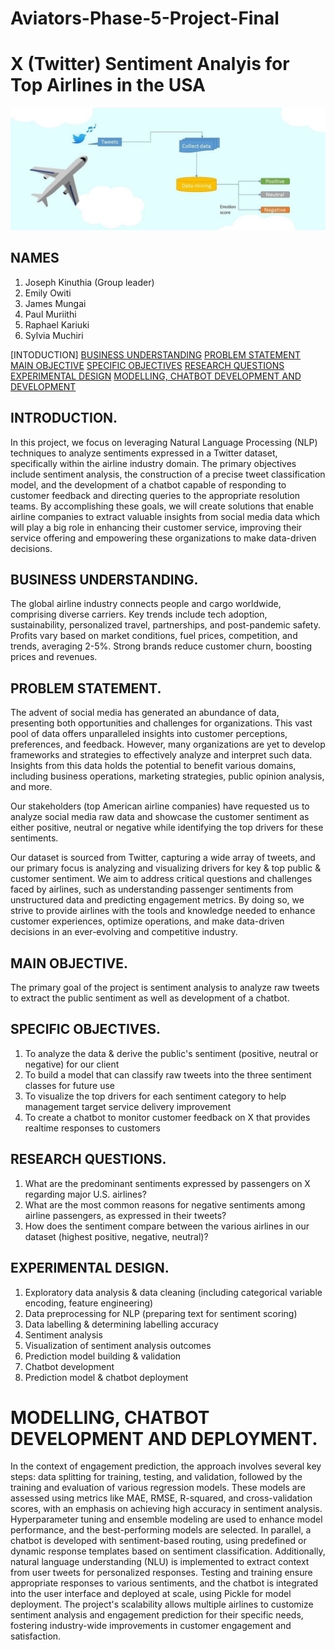 # Aviators-Phase-5-Project-Final

# X (Twitter) Sentiment Analyis for Top Airlines in the USA
<img src="Images\1_UbeX1kOVLtCsJTpMUrWQuw.jpg"/>

## NAMES
1. Joseph Kinuthia (Group leader)
2. Emily Owiti
3. James Mungai
4. Paul Muriithi
5. Raphael Kariuki
6. Sylvia Muchiri

[INTODUCTION]
[BUSINESS UNDERSTANDING]()
[PROBLEM STATEMENT]()
[MAIN OBJECTIVE]()
[SPECIFIC OBJECTIVES]()
[RESEARCH QUESTIONS]()
[EXPERIMENTAL DESIGN]()
[MODELLING, CHATBOT DEVELOPMENT AND DEVELOPMENT]()

## INTRODUCTION.

In this project, we focus on leveraging Natural Language Processing (NLP) techniques to analyze sentiments expressed in a Twitter dataset, specifically within the airline industry domain. The primary objectives include sentiment analysis, the construction of a precise tweet classification model, and the development of a chatbot capable of responding to customer feedback and directing queries to the appropriate resolution teams. By accomplishing these goals, we will create solutions that enable airline companies to extract valuable insights from social media data which will play a big role in enhancing their customer service, improving their service offering and empowering these organizations to make data-driven decisions.

## BUSINESS UNDERSTANDING.

The global airline industry connects people and cargo worldwide, comprising diverse carriers. Key trends include tech adoption, sustainability, personalized travel, partnerships, and post-pandemic safety. Profits vary based on market conditions, fuel prices, competition, and trends, averaging 2-5%. Strong brands reduce customer churn, boosting prices and revenues.

## PROBLEM STATEMENT.

The advent of social media has generated an abundance of data, presenting both opportunities and challenges for organizations. This vast pool of data offers unparalleled insights into customer perceptions, preferences, and feedback. However, many organizations are yet to develop frameworks and strategies to effectively analyze and interpret such data. Insights from this data holds the potential to benefit various domains, including business operations, marketing strategies, public opinion analysis, and more.

Our stakeholders (top American airline companies) have requested us to analyze social media raw data and showcase the customer sentiment as either positive, neutral or negative while identifying the top drivers for these sentiments.

Our dataset is sourced from Twitter, capturing a wide array of tweets, and our primary focus is analyzing and visualizing drivers for key & top public & customer sentiment. We aim to address critical questions and challenges faced by airlines, such as understanding passenger sentiments from unstructured data and predicting engagement metrics. By doing so, we strive to provide airlines with the tools and knowledge needed to enhance customer experiences, optimize operations, and make data-driven decisions in an ever-evolving and competitive industry.

## MAIN OBJECTIVE.
The primary goal of the project is sentiment analysis to analyze raw tweets to extract the public sentiment as well as development of a chatbot.

## SPECIFIC OBJECTIVES.
1. To analyze the data & derive the public's sentiment (positive, neutral or negative) for our client
2. To build a model that can classify raw tweets into the three sentiment classes for future use
3. To visualize the top drivers for each sentiment category to help management target service delivery improvement
4. To create a chatbot to monitor customer feedback on X that provides realtime responses to customers

## RESEARCH QUESTIONS.
1. What are the predominant sentiments expressed by passengers on X regarding major U.S. airlines?
2. What are the most common reasons for negative sentiments among airline passengers, as expressed in their tweets?
3. How does the sentiment compare between the various airlines in our dataset (highest positive, negative, neutral)?

## EXPERIMENTAL DESIGN.
1. Exploratory data analysis & data cleaning (including categorical variable encoding, feature engineering)
2. Data preprocessing for NLP (preparing text for sentiment scoring)
3. Data labelling & determining labelling accuracy
3. Sentiment analysis
4. Visualization of sentiment analysis outcomes
5. Prediction model building & validation
6. Chatbot development
7. Prediction model & chatbot deployment

# MODELLING, CHATBOT DEVELOPMENT AND DEPLOYMENT.

In the context of engagement prediction, the approach involves several key steps: data splitting for training, testing, and validation, followed by the training and evaluation of various regression models. These models are assessed using metrics like MAE, RMSE, R-squared, and cross-validation scores, with an emphasis on achieving high accuracy in sentiment analysis. Hyperparameter tuning and ensemble modeling are used to enhance model performance, and the best-performing models are selected. In parallel, a chatbot is developed with sentiment-based routing, using predefined or dynamic response templates based on sentiment classification. Additionally, natural language understanding (NLU) is implemented to extract context from user tweets for personalized responses. Testing and training ensure appropriate responses to various sentiments, and the chatbot is integrated into the user interface and deployed at scale, using Pickle for model deployment. The project's scalability allows multiple airlines to customize sentiment analysis and engagement prediction for their specific needs, fostering industry-wide improvements in customer engagement and satisfaction.



